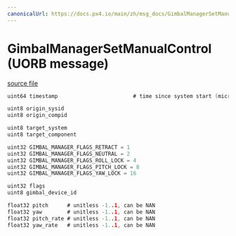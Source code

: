 ```yaml
---
canonicalUrl: https://docs.px4.io/main/zh/msg_docs/GimbalManagerSetManualControl
---
```


# GimbalManagerSetManualControl (UORB message)



[source file](https://github.com/PX4/PX4-Autopilot/blob/release/1.14/msg/GimbalManagerSetManualControl.msg)

```c
uint64 timestamp                        # time since system start (microseconds)

uint8 origin_sysid
uint8 origin_compid

uint8 target_system
uint8 target_component

uint32 GIMBAL_MANAGER_FLAGS_RETRACT = 1
uint32 GIMBAL_MANAGER_FLAGS_NEUTRAL = 2
uint32 GIMBAL_MANAGER_FLAGS_ROLL_LOCK = 4
uint32 GIMBAL_MANAGER_FLAGS_PITCH_LOCK = 8
uint32 GIMBAL_MANAGER_FLAGS_YAW_LOCK = 16

uint32 flags
uint8 gimbal_device_id

float32 pitch      # unitless -1..1, can be NAN
float32 yaw        # unitless -1..1, can be NAN
float32 pitch_rate # unitless -1..1, can be NAN
float32 yaw_rate   # unitless -1..1, can be NAN

```
